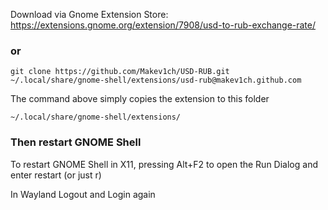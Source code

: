 Download via Gnome Extension Store: https://extensions.gnome.org/extension/7908/usd-to-rub-exchange-rate/

### or

```
git clone https://github.com/Makev1ch/USD-RUB.git ~/.local/share/gnome-shell/extensions/usd-rub@makev1ch.github.com
```

The command above simply copies the extension to this folder
```
~/.local/share/gnome-shell/extensions/
```
### Then restart GNOME Shell

To restart GNOME Shell in X11, pressing Alt+F2 to open the Run Dialog and enter restart 
(or just r)

In Wayland Logout and Login again
